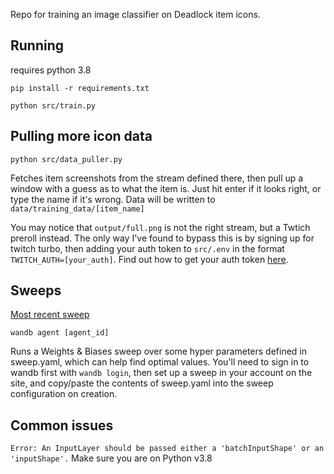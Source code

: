 Repo for training an image classifier on Deadlock item icons.

## Running
requires python 3.8

`pip install -r requirements.txt`

`python src/train.py`


## Pulling more icon data
`python src/data_puller.py`

Fetches item screenshots from the stream defined there, then pull up a window with a guess as to what the item is. Just hit enter if it looks right, or type the name if it's wrong. Data will be written to `data/training_data/[item_name]`

You may notice that `output/full.png` is not the right stream, but a Twtich preroll instead. The only way I've found to bypass this is by signing up for twitch turbo, then adding your auth token to `src/.env` in the format `TWITCH_AUTH=[your_auth]`. Find out how to get your auth token [here](https://streamlink.github.io/cli/plugins/twitch.html).

## Sweeps
[Most recent sweep](https://api.wandb.ai/links/wenright0-self/8h0pe1bz)

`wandb agent [agent_id]` 

Runs a Weights & Biases sweep over some hyper parameters defined in sweep.yaml, which can help find optimal values. You'll need to sign in to wandb first with `wandb login`, then set up a sweep in your account on the site, and copy/paste the contents of sweep.yaml into the sweep configuration on creation.

## Common issues
`Error: An InputLayer should be passed either a 'batchInputShape' or an 'inputShape'.`
Make sure you are on Python v3.8
